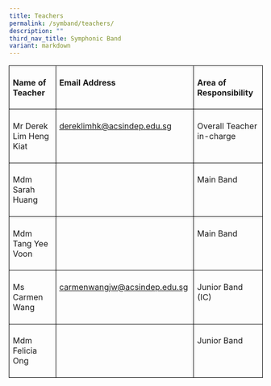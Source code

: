 ```yaml
---
title: Teachers
permalink: /symband/teachers/
description: ""
third_nav_title: Symphonic Band
variant: markdown
---
```

<table style="margin-left:-.5pt;border-collapse:collapse;mso-table-layout-alt:fixed;
 border:none;mso-border-alt:solid black .75pt;mso-yfti-tbllook:1536;mso-padding-alt:
 0in 5.4pt 0in 5.4pt;mso-border-insideh:.75pt solid black;mso-border-insidev:
 .75pt solid black" width="624" cellpadding="0" cellspacing="0" border="1" class="MsoNormalTable"><tbody><tr style="mso-yfti-irow:0;mso-yfti-firstrow:yes"><td style="width:130.5pt;border:solid black 1.0pt;
  padding:5.0pt 8.0pt 5.0pt 5.0pt" valign="top" width="174"><p class="MsoNormal"><b style="mso-bidi-font-weight:normal"><span lang="EN-GB">Name of Teacher</span></b><span lang="EN-GB"></span></p></td><td style="width:189.0pt;border:solid black 1.0pt;
  border-left:none;mso-border-left-alt:solid black 1.0pt;padding:5.0pt 8.0pt 5.0pt 5.0pt" valign="top" width="252"><p class="MsoNormal"><b style="mso-bidi-font-weight:normal"><span lang="EN-GB">Email Address</span></b><span lang="EN-GB"></span></p></td><td style="width:148.5pt;border:solid black 1.0pt;
  border-left:none;mso-border-left-alt:solid black 1.0pt;padding:5.0pt 8.0pt 5.0pt 5.0pt" valign="top" width="198"><p class="MsoNormal"><b style="mso-bidi-font-weight:normal"><span lang="EN-GB">Area of Responsibility</span></b><span lang="EN-GB"></span></p></td></tr><tr style="mso-yfti-irow:1"><td style="width:130.5pt;border:solid black 1.0pt;
  border-top:none;mso-border-top-alt:solid black 1.0pt;padding:5.0pt 8.0pt 5.0pt 5.0pt" valign="top" width="174"><p class="MsoNormal"><span lang="EN-GB">Mr Derek Lim Heng Kiat</span></p></td><td style="width:189.0pt;border-top:none;border-left:
  none;border-bottom:solid black 1.0pt;border-right:solid black 1.0pt;
  mso-border-top-alt:solid black 1.0pt;mso-border-left-alt:solid black 1.0pt;
  padding:5.0pt 8.0pt 5.0pt 5.0pt" valign="top" width="252"><p class="MsoNormal"><span lang="EN-GB"><a href="mailto:dereklimhk@acsindep.edu.sg">dereklimhk@acsindep.edu.sg</a></span></p></td><td style="width:148.5pt;border-top:none;border-left:
  none;border-bottom:solid black 1.0pt;border-right:solid black 1.0pt;
  mso-border-top-alt:solid black 1.0pt;mso-border-left-alt:solid black 1.0pt;
  padding:5.0pt 8.0pt 5.0pt 5.0pt" valign="top" width="198"><p class="MsoNormal"><span lang="EN-GB">Overall Teacher in-charge</span></p></td></tr><tr style="mso-yfti-irow:2"><td style="width:130.5pt;border:solid black 1.0pt;
  border-top:none;mso-border-top-alt:solid black 1.0pt;padding:5.0pt 8.0pt 5.0pt 5.0pt" valign="top" width="174"><p class="MsoNormal"><span lang="EN-GB">Mdm Sarah Huang</span></p></td><td style="width:189.0pt;border-top:none;border-left:
  none;border-bottom:solid black 1.0pt;border-right:solid black 1.0pt;
  mso-border-top-alt:solid black 1.0pt;mso-border-left-alt:solid black 1.0pt;
  padding:5.0pt 8.0pt 5.0pt 5.0pt" valign="top" width="252"><p class="MsoNormal"><span lang="EN-GB">&nbsp;</span></p></td><td style="width:148.5pt;border-top:none;border-left:
  none;border-bottom:solid black 1.0pt;border-right:solid black 1.0pt;
  mso-border-top-alt:solid black 1.0pt;mso-border-left-alt:solid black 1.0pt;
  padding:5.0pt 8.0pt 5.0pt 5.0pt" valign="top" width="198"><p class="MsoNormal"><span lang="EN-GB">Main Band</span></p></td></tr><tr style="mso-yfti-irow:3"><td style="width:130.5pt;border:solid black 1.0pt;
  border-top:none;mso-border-top-alt:solid black 1.0pt;padding:5.0pt 8.0pt 5.0pt 5.0pt" valign="top" width="174"><p class="MsoNormal"><span lang="EN-GB">Mdm Tang Yee Voon</span></p></td><td style="width:189.0pt;border-top:none;border-left:
  none;border-bottom:solid black 1.0pt;border-right:solid black 1.0pt;
  mso-border-top-alt:solid black 1.0pt;mso-border-left-alt:solid black 1.0pt;
  padding:5.0pt 8.0pt 5.0pt 5.0pt" valign="top" width="252"><p class="MsoNormal"><span lang="EN-GB">&nbsp;</span></p></td><td style="width:148.5pt;border-top:none;border-left:
  none;border-bottom:solid black 1.0pt;border-right:solid black 1.0pt;
  mso-border-top-alt:solid black 1.0pt;mso-border-left-alt:solid black 1.0pt;
  padding:5.0pt 8.0pt 5.0pt 5.0pt" valign="top" width="198"><p class="MsoNormal"><span lang="EN-GB">Main Band</span></p></td></tr><tr style="mso-yfti-irow:4"><td style="width:130.5pt;border:solid black 1.0pt;
  border-top:none;mso-border-top-alt:solid black 1.0pt;padding:5.0pt 8.0pt 5.0pt 5.0pt" valign="top" width="174"><p class="MsoNormal"><span lang="EN-GB">Ms Carmen Wang</span></p></td><td style="width:189.0pt;border-top:none;border-left:
  none;border-bottom:solid black 1.0pt;border-right:solid black 1.0pt;
  mso-border-top-alt:solid black 1.0pt;mso-border-left-alt:solid black 1.0pt;
  padding:5.0pt 8.0pt 5.0pt 5.0pt" valign="top" width="252"><p class="MsoNormal"><span lang="EN-GB"><a href="mailto:carmenwangjw@acsindep.edu.sg">carmenwangjw@acsindep.edu.sg</a></span></p></td><td style="width:148.5pt;border-top:none;border-left:
  none;border-bottom:solid black 1.0pt;border-right:solid black 1.0pt;
  mso-border-top-alt:solid black 1.0pt;mso-border-left-alt:solid black 1.0pt;
  padding:5.0pt 8.0pt 5.0pt 5.0pt" valign="top" width="198"><p class="MsoNormal"><span lang="EN-GB">Junior Band (IC)</span></p></td></tr><tr style="mso-yfti-irow:5;mso-yfti-lastrow:yes"><td style="width:130.5pt;border:solid black 1.0pt;
  border-top:none;mso-border-top-alt:solid black 1.0pt;padding:5.0pt 8.0pt 5.0pt 5.0pt" valign="top" width="174"><p class="MsoNormal"><span lang="EN-GB">Mdm Felicia Ong</span></p></td><td style="width:189.0pt;border-top:none;border-left:
  none;border-bottom:solid black 1.0pt;border-right:solid black 1.0pt;
  mso-border-top-alt:solid black 1.0pt;mso-border-left-alt:solid black 1.0pt;
  padding:5.0pt 8.0pt 5.0pt 5.0pt" valign="top" width="252"><p class="MsoNormal"><span lang="EN-GB">&nbsp;</span></p></td><td style="width:148.5pt;border-top:none;border-left:
  none;border-bottom:solid black 1.0pt;border-right:solid black 1.0pt;
  mso-border-top-alt:solid black 1.0pt;mso-border-left-alt:solid black 1.0pt;
  padding:5.0pt 8.0pt 5.0pt 5.0pt" valign="top" width="198"><p class="MsoNormal"><span lang="EN-GB">Junior Band</span></p></td></tr></tbody></table>